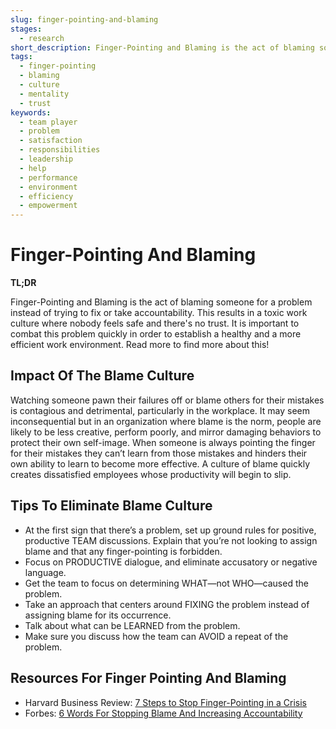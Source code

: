 ```yaml
---
slug: finger-pointing-and-blaming
stages:
  - research
short_description: Finger-Pointing and Blaming is the act of blaming someone for a problem instead of trying to fix or take accountability. This results in a toxic work culture where nobody feels safe and there's no trust.
tags:
  - finger-pointing
  - blaming
  - culture
  - mentality
  - trust
keywords:
  - team player
  - problem
  - satisfaction
  - responsibilities
  - leadership
  - help
  - performance
  - environment
  - efficiency
  - empowerment
---
```


# Finger-Pointing And Blaming

**TL;DR**

Finger-Pointing and Blaming is the act of blaming someone for a problem instead of trying to fix or take accountability. This results in a toxic work culture where nobody feels safe and there's no trust. It is important to combat this problem quickly in order to establish a healthy and a more efficient work environment. Read more to find more about this!

## Impact Of The Blame Culture

Watching someone pawn their failures off or blame others for their mistakes is contagious and detrimental, particularly in the workplace. It may seem inconsequential but in an organization where blame is the norm, people are likely to be less creative, perform poorly, and mirror damaging behaviors to protect their own self-image.
When someone is always pointing the finger for their mistakes they can’t learn from those mistakes and hinders their own ability to learn to become more effective. A culture of blame quickly creates dissatisfied employees whose productivity will begin to slip.

## Tips To Eliminate Blame Culture

- At the first sign that there’s a problem, set up ground rules for positive, productive TEAM discussions. Explain that you’re not looking to assign blame and that any finger-pointing is forbidden.
- Focus on PRODUCTIVE dialogue, and eliminate accusatory or negative language.
- Get the team to focus on determining WHAT—not WHO—caused the problem.
- Take an approach that centers around FIXING the problem instead of assigning blame for its occurrence.
- Talk about what can be LEARNED from the problem.
- Make sure you discuss how the team can AVOID a repeat of the problem.

## Resources For Finger Pointing And Blaming

- Harvard Business Review: [7 Steps to Stop Finger-Pointing in a Crisis](https://hbr.org/2008/10/7-steps-to-stop-finger-pointin)
- Forbes: [6 Words For Stopping Blame And Increasing Accountability](https://www.forbes.com/sites/markmurphy/2015/06/12/6-words-for-stopping-blame-and-increasing-accountability/#3ab9e4a957c3)
